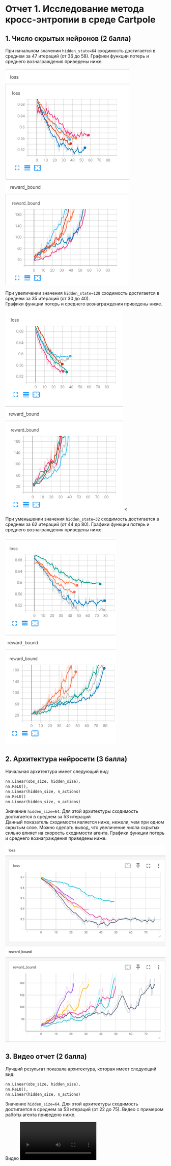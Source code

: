 # Отчет 1. Исследование метода кросс-энтропии в среде Cartpole 

## 1. Число скрытых нейронов (2 балла)
При начальном значении `hidden_state=64` сходимость достигается в среднем за 47 итераций (от 36 до 58).
Графики функции потерь и среднего вознаграждения приведены ниже. 

<img src="image/64.PNG"/>


При увеличении значения `hidden_state=128` сходимость достигается в среднем за 35 итераций (от 30 до 40).  
Графики функции потерь и среднего вознаграждения приведены ниже. 

<img src="image/128.PNG"/>
<

При уменьшении значения `hidden_state=32` сходимость достигается в среднем за 62 итераций (от 44 до 80).
Графики функции потерь и среднего вознаграждения приведены ниже. 

<img src="image/32.PNG"/>



## 2. Архитектура нейросети (3 балла)
Начальная архитектура имеет следующий вид: 
```
nn.Linear(obs_size, hidden_size),
nn.ReLU(),
nn.Linear(hidden_size, n_actions)
nn.ReLU()
nn.Linear(hidden_size, n_actions)
```
Значение `hidden_size=64`. 
Для этой архитектуры сходимость достигается в среднем за 53 итераций  
Данный показатель сходимости является ниже, нежели, чем при одном скрытым слое.
Можно сделать вывод, что увеличение числа скрытых сильно влияет на скорость сходимости агента. 
Графики функции потерь и среднего вознаграждения приведены ниже. 

<img src="image/2S.png"/>


## 3. Видео отчет (2 балла)
Лучший результат показала архитектура, которая имеет следующий вид: 
```
nn.Linear(obs_size, hidden_size),
nn.ReLU(),
nn.Linear(hidden_size, n_actions)
```
Значение `hidden_size=64`. 
Для этой архитектуры сходимость достигается в среднем за 53 итераций (от 22 до 75). 
Видео с примером работы агента приведено ниже.  

Видео
<video src="video/rl-video-episode-0.mp4" width="240"/>
